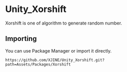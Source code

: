 # Unity_Xorshift

Xorshift is one of algorithm to generate random number.

## Importing

You can use Package Manager or import it directly.

```
https://github.com/XJINE/Unity_Xorshift.git?path=Assets/Packages/Xorshift
```
